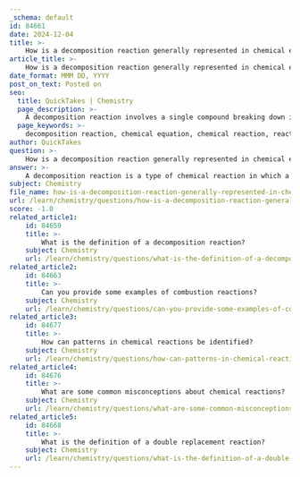 ```yaml
---
_schema: default
id: 84661
date: 2024-12-04
title: >-
    How is a decomposition reaction generally represented in chemical equations?
article_title: >-
    How is a decomposition reaction generally represented in chemical equations?
date_format: MMM DD, YYYY
post_on_text: Posted on
seo:
  title: QuickTakes | Chemistry
  page_description: >-
    A decomposition reaction involves a single compound breaking down into two or more simpler substances, represented in chemical equations, typically requiring energy input.
  page_keywords: >-
    decomposition reaction, chemical equation, chemical reaction, reactant, products, energy input, thermal decomposition, electrolytic decomposition, hydrogen peroxide, H2O2
author: QuickTakes
question: >-
    How is a decomposition reaction generally represented in chemical equations?
answer: >-
    A decomposition reaction is a type of chemical reaction in which a single compound breaks down into two or more simpler substances. This process typically requires an input of energy, which can be in the form of heat, light, or electricity. \n\nThe general representation of a decomposition reaction in chemical equations is as follows:\n\n$$\n\ce{AB} \rightarrow \ce{A} + \ce{B}\n$$\n\nIn this equation, $AB$ represents the reactant (the compound that is decomposing), while $A$ and $B$ are the products formed from the decomposition. The arrow indicates the direction of the reaction, showing that the reactant breaks down into the products.\n\nFor example, the decomposition of hydrogen peroxide ($H_2O_2$) can be represented by the following balanced chemical equation:\n\n$$\n2 \ce{H2O2} \rightarrow 2 \ce{H2O} + \ce{O2}\n$$\n\nThis illustrates how one compound (hydrogen peroxide) decomposes into two products (water and oxygen gas). Decomposition reactions are essential in various chemical processes and can occur through different mechanisms, including thermal decomposition and electrolytic decomposition.
subject: Chemistry
file_name: how-is-a-decomposition-reaction-generally-represented-in-chemical-equations.md
url: /learn/chemistry/questions/how-is-a-decomposition-reaction-generally-represented-in-chemical-equations
score: -1.0
related_article1:
    id: 84659
    title: >-
        What is the definition of a decomposition reaction?
    subject: Chemistry
    url: /learn/chemistry/questions/what-is-the-definition-of-a-decomposition-reaction
related_article2:
    id: 84663
    title: >-
        Can you provide some examples of combustion reactions?
    subject: Chemistry
    url: /learn/chemistry/questions/can-you-provide-some-examples-of-combustion-reactions
related_article3:
    id: 84677
    title: >-
        How can patterns in chemical reactions be identified?
    subject: Chemistry
    url: /learn/chemistry/questions/how-can-patterns-in-chemical-reactions-be-identified
related_article4:
    id: 84676
    title: >-
        What are some common misconceptions about chemical reactions?
    subject: Chemistry
    url: /learn/chemistry/questions/what-are-some-common-misconceptions-about-chemical-reactions
related_article5:
    id: 84668
    title: >-
        What is the definition of a double replacement reaction?
    subject: Chemistry
    url: /learn/chemistry/questions/what-is-the-definition-of-a-double-replacement-reaction
---
```


&nbsp;